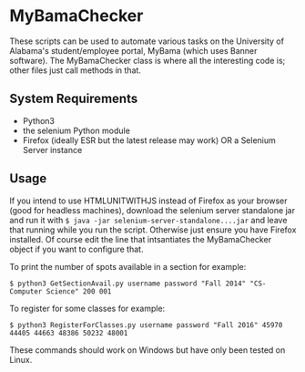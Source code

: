 # MyBamaChecker

These scripts can be used to automate various tasks on the University of Alabama's 
student/employee portal, MyBama (which uses Banner software). The MyBamaChecker class
is where all the interesting code is; other files just call methods in that.

## System Requirements

* Python3
* the selenium Python module
* Firefox (ideally ESR but the latest release may work) OR a Selenium Server instance

## Usage

If you intend to use HTMLUNITWITHJS instead of Firefox as your browser (good for headless machines),
download the selenium server standalone jar and run it with `$ java -jar selenium-server-standalone....jar`
and leave that running while you run the script. Otherwise just ensure you have Firefox installed.
Of course edit the line that intsantiates the MyBamaChecker object if you want to configure that.


To print the number of spots available in a section for example:
```
$ python3 GetSectionAvail.py username password "Fall 2014" "CS-Computer Science" 200 001
```

To register for some classes for example:
```
$ python3 RegisterForClasses.py username password "Fall 2016" 45970 44405 44663 48386 50232 48001
```


These commands should work on Windows but have only been tested on Linux.


